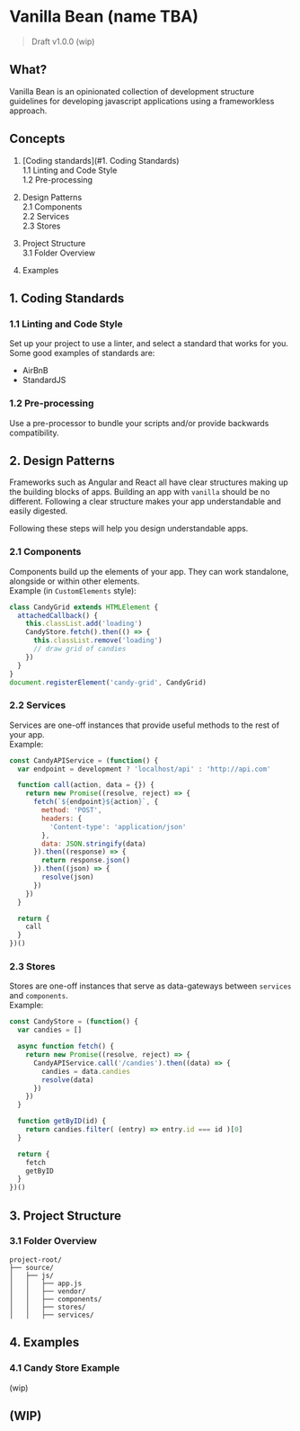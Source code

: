 # Vanilla Bean (name TBA)
> Draft v1.0.0 (wip)

## What?
Vanilla Bean is an opinionated collection of development structure guidelines for developing javascript applications using a frameworkless approach.

## Concepts
1. [Coding standards](#1. Coding Standards)  
  1.1 Linting and Code Style  
  1.2 Pre-processing

2. Design Patterns  
  2.1 Components  
  2.2 Services  
  2.3 Stores

3. Project Structure  
  3.1 Folder Overview

4. Examples

## 1. Coding Standards
### 1.1 Linting and Code Style
Set up your project to use a linter, and select a standard that works for you.  
Some good examples of standards are:  
- AirBnB
- StandardJS

### 1.2 Pre-processing
Use a pre-processor to bundle your scripts and/or provide backwards compatibility.

## 2. Design Patterns
Frameworks such as Angular and React all have clear structures making up the building blocks of apps. Building an app with `vanilla` should be no different. Following a clear structure makes your app understandable and easily digested.

Following these steps will help you design understandable apps.

### 2.1 Components
Components build up the elements of your app. They can work standalone, alongside or within other elements.  
Example (in `CustomElements` style):  
```js
class CandyGrid extends HTMLElement {
  attachedCallback() {
    this.classList.add('loading')
    CandyStore.fetch().then(() => {
      this.classList.remove('loading')
      // draw grid of candies
    })
  }
}
document.registerElement('candy-grid', CandyGrid)
```

### 2.2 Services
Services are one-off instances that provide useful methods to the rest of your app.  
Example:  
```js
const CandyAPIService = (function() {
  var endpoint = development ? 'localhost/api' : 'http://api.com'

  function call(action, data = {}) {
    return new Promise((resolve, reject) => {
      fetch(`${endpoint}${action}`, {
        method: 'POST',
        headers: {
          'Content-type': 'application/json'
        },
        data: JSON.stringify(data)
      }).then((response) => {
        return response.json()
      }).then((json) => {
        resolve(json)
      })
    })
  }

  return {
    call
  }
})()
```

### 2.3 Stores
Stores are one-off instances that serve as data-gateways between `services` and `components`.  
Example:  
```js
const CandyStore = (function() {
  var candies = []

  async function fetch() {
    return new Promise((resolve, reject) => {
      CandyAPIService.call('/candies').then((data) => {
        candies = data.candies
        resolve(data)
      })
    })
  }

  function getByID(id) {
    return candies.filter( (entry) => entry.id === id )[0]
  }

  return {
    fetch
    getByID
  }
})()
```

## 3. Project Structure
### 3.1 Folder Overview
```
project-root/
├── source/
│   ├── js/
│   │   ├── app.js
│   │   ├── vendor/
│   │   ├── components/
│   │   ├── stores/
│   │   ├── services/
```

## 4. Examples
### 4.1 Candy Store Example
(wip)

## (WIP)

